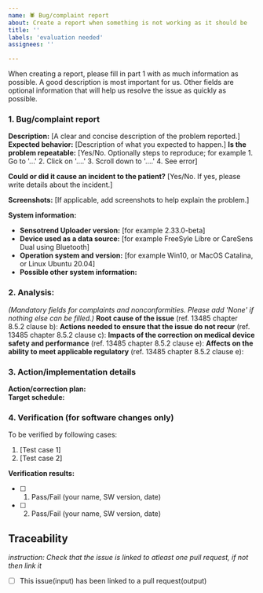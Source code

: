 ```yaml
---
name: 🕷️ Bug/complaint report
about: Create a report when something is not working as it should be
title: ''
labels: 'evaluation needed'
assignees: ''

---
```


When creating a report, please fill in part 1 with as much information as possible. A good description is most important for us. Other fields are optional information that will help us resolve the issue as quickly as possible.

### 1. Bug/complaint report

**Description:** [A clear and concise description of the problem reported.]
**Expected behavior:** [Description of what you expected to happen.]
**Is the problem repeatable:** [Yes/No. Optionally steps to reproduce; for example 1. Go to '...' 2. Click on '....' 3. Scroll down to '....' 4. See error]

**Could or did it cause an incident to the patient?** [Yes/No. If yes, please write details about the incident.]

**Screenshots:**
[If applicable, add screenshots to help explain the problem.]

**System information:**
- **Sensotrend Uploader version:** [for example 2.33.0-beta]
- **Device used as a data source:** [for example FreeSyle Libre or CareSens Dual using Bluetooth]
- **Operation system and version:** [for example Win10, or MacOS Catalina, or Linux Ubuntu 20.04]
- **Possible other system information:**

### 2. Analysis:
_(Mandatory fields for complaints and nonconformities. Please add 'None' if nothing else can be filled.)_
**Root cause of the issue** (ref. 13485 chapter 8.5.2 clause b):
**Actions needed to ensure that the issue do not recur** (ref. 13485 chapter 8.5.2 clause c):
**Impacts of the correction on medical device safety and performance** (ref. 13485 chapter 8.5.2 clause e):
**Affects on the ability to meet applicable regulatory** (ref. 13485 chapter 8.5.2 clause e):

### 3. Action/implementation details 
**Action/correction plan:**  
**Target schedule:** 

### 4. Verification (for software changes only)
To be verified by following cases:

1. [Test case 1]
2. [Test case 2]

**Verification results:**
- [ ] 1. Pass/Fail (your name, SW version, date)
- [ ] 2. Pass/Fail (your name, SW version, date)

## Traceability

_instruction: Check that the issue is linked to atleast one pull request, if not then link it_

- [ ] This issue(input) has been linked to a pull request(output)